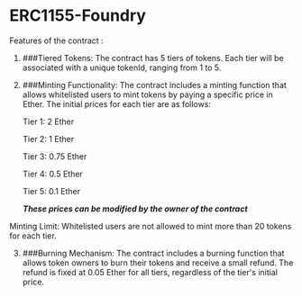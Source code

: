 # ERC1155-Foundry
Features of the contract :

1. ###Tiered Tokens: The contract has 5 tiers of tokens. Each tier will be associated with a unique tokenId, ranging from 1 to 5.

2. ###Minting Functionality: The contract includes a minting function that allows whitelisted users to mint tokens by paying a specific price in Ether. The initial prices for each tier are as follows:

    Tier 1: 2 Ether

    Tier 2: 1 Ether

    Tier 3: 0.75 Ether

    Tier 4: 0.5 Ether

    Tier 5: 0.1 Ether

    ***These prices can be modified by the owner of the contract***

Minting Limit: Whitelisted users are not allowed to mint more than 20 tokens for each tier.

3. ###Burning Mechanism: The contract includes a burning function that allows token owners to burn their tokens and receive a small refund. The refund is fixed at 0.05 Ether for all tiers, regardless of the tier's initial price.
